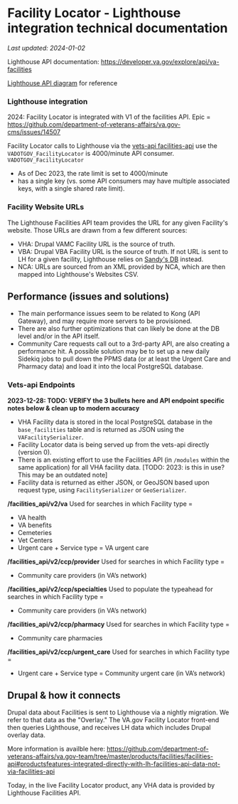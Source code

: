 # Facility Locator - Lighthouse integration technical documentation
_Last updated: 2024-01-02_

Lighthouse API documentation: https://developer.va.gov/explore/api/va-facilities

[Lighthouse API diagram](https://github.com/department-of-veterans-affairs/lighthouse-facilities) for reference


### Lighthouse integration
2024: Facility Locator is integrated with V1 of the facilities API. Epic = https://github.com/department-of-veterans-affairs/va.gov-cms/issues/14507

Facility Locator calls to Lighthouse via the [vets-api facilities-api](https://github.com/department-of-veterans-affairs/va.gov-team/tree/master/products/facilities/facilities-api) use the `VADOTGOV_FacilityLocator` is 4000/minute API consumer.
`VADOTGOV_FacilityLocator` 
* As of Dec 2023, the rate limit is set to 4000/minute
* has a single key (vs. some API consumers may have multiple associated keys, with a single shared rate limit). 

### **Facility Website URLs**
The Lighthouse Facilities API team provides the URL for any given Facility's website. Those URLs are drawn from a few different sources: 
* VHA: Drupal VAMC Facility URL is the source of truth.
* VBA: Drupal VBA Facility URL is the source of truth. If not URL is sent to LH for a given facility, Lighthouse relies on [Sandy's DB](https://github.com/department-of-veterans-affairs/va.gov-team/blob/master/products/facilities/facility-locator/engineering/data-and-api-integrations/vba/vba-data-consistency-issues.md#2024-notes) instead.
* NCA: URLs are sourced from an XML provided by NCA, which are then mapped into Lighthouse's Websites CSV. 

## Performance (issues and solutions)
* The main performance issues seem to be related to Kong (API Gateway), and may require more servers to be provisioned.
* There are also further optimizations that can likely be done at the DB level and/or in the API itself.
* Community Care requests call out to a 3rd-party API, are also creating a performance hit. A possible solution may be to set up a new daily Sidekiq jobs to pull down the PPMS data (or at least the Urgent Care and Pharmacy data) and load it into the local PostgreSQL database.


### Vets-api Endpoints
**2023-12-28: TODO: VERIFY the 3 bullets here and API endpoint specific notes below & clean up to modern accuracy** 
* VHA Facility data is stored in the local PostgreSQL database in the `base_facilities` table and is returned as JSON using the `VAFacilitySerializer`.
* Facility Locator data is being served up from the vets-api directly (version 0).
* There is an existing effort to use the Facilities API (in `/modules` within the same application) for all VHA facility data. [TODO: 2023: is this in use? This may be an outdated note]
* Facility data is returned as either JSON, or GeoJSON based upon request type, using `FacilitySerializer` or `GeoSerializer`.


**/facilities_api/v2/va** 
Used for searches in which Facility type =
- VA health
- VA benefits
- Cemeteries
- Vet Centers
- Urgent care + Service type = VA urgent care

**/facilities_api/v2/ccp/provider**
Used for searches in which Facility type =
- Community care providers (in VA’s network)

**/facilities_api/v2/ccp/specialties**
Used to populate the typeahead for searches in which Facility type =
- Community care providers (in VA’s network)

**/facilities_api/v2/ccp/pharmacy**
Used for searches in which Facility type =
- Community care pharmacies

**/facilities_api/v2/ccp/urgent_care** 
Used for searches in which Facility type =
- Urgent care + Service type = Community urgent care (in VA’s network)

## Drupal & how it connects
Drupal data about Facilities is sent to Lighthouse via a nightly migration. We refer to that data as the "Overlay."
The VA.gov Facility Locator front-end then queries Lighthouse, and receives LH data which includes Drupal overlay data. 

More information is availble here: https://github.com/department-of-veterans-affairs/va.gov-team/tree/master/products/facilities/facilities-api#productsfeatures-integrated-directly-with-lh-facilities-api-data-not-via-facilities-api

Today, in the live Facility Locator product, any VHA data is provided by Lighthouse Facilities API. 
